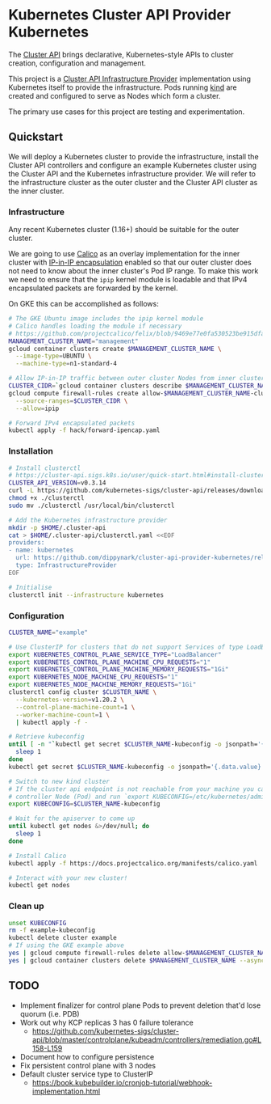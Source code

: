 # Kubernetes Cluster API Provider Kubernetes

The [Cluster API](https://github.com/kubernetes-sigs/cluster-api) brings declarative,
Kubernetes-style APIs to cluster creation, configuration and management.

This project is a [Cluster API Infrastructure
Provider](https://cluster-api.sigs.k8s.io/reference/providers.html#infrastructure) implementation
using Kubernetes itself to provide the infrastructure. Pods running
[kind](https://github.com/kubernetes-sigs/kind) are created and configured to serve as Nodes which
form a cluster.

The primary use cases for this project are testing and experimentation.

## Quickstart

We will deploy a Kubernetes cluster to provide the infrastructure, install the Cluster API
controllers and configure an example Kubernetes cluster using the Cluster API and the Kubernetes
infrastructure provider. We will refer to the infrastructure cluster as the outer cluster and the
Cluster API cluster as the inner cluster.

### Infrastructure

Any recent Kubernetes cluster (1.16+) should be suitable for the outer cluster.

We are going to use [Calico](https://docs.projectcalico.org/v3.11/getting-started/kubernetes/) as an
overlay implementation for the inner cluster with [IP-in-IP
encapsulation](https://docs.projectcalico.org/v3.11/getting-started/kubernetes/installation/config-options#configuring-ip-in-ip)
enabled so that our outer cluster does not need to know about the inner cluster's Pod IP range. To
make this work we need to ensure that the `ipip` kernel module is loadable and that IPv4
encapsulated packets are forwarded by the kernel.

On GKE this can be accomplished as follows:

```sh
# The GKE Ubuntu image includes the ipip kernel module
# Calico handles loading the module if necessary
# https://github.com/projectcalico/felix/blob/9469e77e0fa530523be915dfaa69cc42d30b8317/dataplane/linux/ipip_mgr.go#L107-L110
MANAGEMENT_CLUSTER_NAME="management"
gcloud container clusters create $MANAGEMENT_CLUSTER_NAME \
  --image-type=UBUNTU \
  --machine-type=n1-standard-4

# Allow IP-in-IP traffic between outer cluster Nodes from inner cluster Pods
CLUSTER_CIDR=`gcloud container clusters describe $MANAGEMENT_CLUSTER_NAME --format="value(clusterIpv4Cidr)"`
gcloud compute firewall-rules create allow-$MANAGEMENT_CLUSTER_NAME-cluster-pods-ipip \
  --source-ranges=$CLUSTER_CIDR \
  --allow=ipip

# Forward IPv4 encapsulated packets
kubectl apply -f hack/forward-ipencap.yaml
```

### Installation

```sh
# Install clusterctl
# https://cluster-api.sigs.k8s.io/user/quick-start.html#install-clusterctl
CLUSTER_API_VERSION=v0.3.14
curl -L https://github.com/kubernetes-sigs/cluster-api/releases/download/$CLUSTER_API_VERSION/clusterctl-`uname -s  | tr '[:upper:]' '[:lower:]'`-amd64 -o clusterctl
chmod +x ./clusterctl
sudo mv ./clusterctl /usr/local/bin/clusterctl

# Add the Kubernetes infrastructure provider
mkdir -p $HOME/.cluster-api
cat > $HOME/.cluster-api/clusterctl.yaml <<EOF
providers:
- name: kubernetes
  url: https://github.com/dippynark/cluster-api-provider-kubernetes/releases/latest/infrastructure-components.yaml
  type: InfrastructureProvider
EOF

# Initialise
clusterctl init --infrastructure kubernetes
```

### Configuration

```sh
CLUSTER_NAME="example"

# Use ClusterIP for clusters that do not support Services of type LoadBalancer
export KUBERNETES_CONTROL_PLANE_SERVICE_TYPE="LoadBalancer"
export KUBERNETES_CONTROL_PLANE_MACHINE_CPU_REQUESTS="1"
export KUBERNETES_CONTROL_PLANE_MACHINE_MEMORY_REQUESTS="1Gi"
export KUBERNETES_NODE_MACHINE_CPU_REQUESTS="1"
export KUBERNETES_NODE_MACHINE_MEMORY_REQUESTS="1Gi"
clusterctl config cluster $CLUSTER_NAME \
  --kubernetes-version=v1.20.2 \
  --control-plane-machine-count=1 \
  --worker-machine-count=1 \
  | kubectl apply -f -

# Retrieve kubeconfig
until [ -n "`kubectl get secret $CLUSTER_NAME-kubeconfig -o jsonpath='{.data.value}' 2>/dev/null`" ] ; do
  sleep 1
done
kubectl get secret $CLUSTER_NAME-kubeconfig -o jsonpath='{.data.value}' | base64 --decode > $CLUSTER_NAME-kubeconfig

# Switch to new kind cluster
# If the cluster api endpoint is not reachable from your machine you can exec into a
# controller Node (Pod) and run `export KUBECONFIG=/etc/kubernetes/admin.conf` instead
export KUBECONFIG=$CLUSTER_NAME-kubeconfig

# Wait for the apiserver to come up
until kubectl get nodes &>/dev/null; do
  sleep 1
done

# Install Calico
kubectl apply -f https://docs.projectcalico.org/manifests/calico.yaml

# Interact with your new cluster!
kubectl get nodes
```

### Clean up

```sh
unset KUBECONFIG
rm -f example-kubeconfig
kubectl delete cluster example
# If using the GKE example above
yes | gcloud compute firewall-rules delete allow-$MANAGEMENT_CLUSTER_NAME-cluster-pods-ipip
yes | gcloud container clusters delete $MANAGEMENT_CLUSTER_NAME --async
```

## TODO

- Implement finalizer for control plane Pods to prevent deletion that'd lose quorum (i.e. PDB)
- Work out why KCP replicas 3 has 0 failure tolerance
  - https://github.com/kubernetes-sigs/cluster-api/blob/master/controlplane/kubeadm/controllers/remediation.go#L158-L159
- Document how to configure persistence
- Fix persistent control plane with 3 nodes
- Default cluster service type to ClusterIP
  - https://book.kubebuilder.io/cronjob-tutorial/webhook-implementation.html
